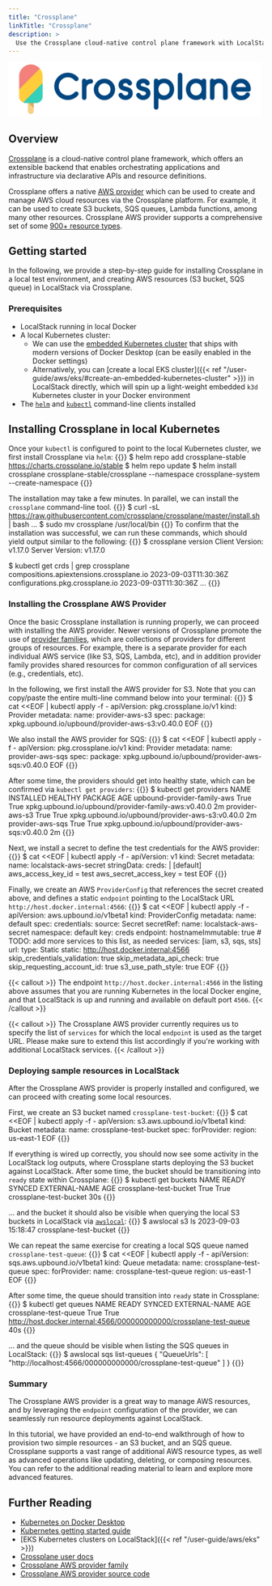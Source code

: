 ```yaml
---
title: "Crossplane"
linkTitle: "Crossplane"
description: >
  Use the Crossplane cloud-native control plane framework with LocalStack
---
```


<img src="logo-crossplane.svg" width="500px" alt="Crossplane logo">

## Overview

[Crossplane](https://www.crossplane.io) is a cloud-native control plane framework, which offers an extensible backend that enables orchestrating applications and infrastructure via declarative APIs and resource definitions.

Crossplane offers a native [AWS provider](https://github.com/upbound/provider-aws) which can be used to create and manage AWS cloud resources via the Crossplane platform.
For example, it can be used to create S3 buckets, SQS queues, Lambda functions, among many other resources.
Crossplane AWS provider supports a comprehensive set of some [900+ resource types](https://marketplace.upbound.io/providers/upbound/provider-aws).

## Getting started

In the following, we provide a step-by-step guide for installing Crossplane in a local test environment, and creating AWS resources (S3 bucket, SQS queue) in LocalStack via Crossplane.

### Prerequisites

* LocalStack running in local Docker
* A local Kubernetes cluster:
  * We can use the [embedded Kubernetes cluster](https://docs.docker.com/desktop/kubernetes) that ships with modern versions of Docker Desktop (can be easily enabled in the Docker settings)
  * Alternatively, you can [create a local EKS cluster]({{< ref "/user-guide/aws/eks/#create-an-embedded-kubernetes-cluster" >}}) in LocalStack directly, which will spin up a light-weight embedded `k3d` Kubernetes cluster in your Docker environment
* The [`helm`](https://helm.sh) and [`kubectl`](https://kubernetes.io/docs/tasks/tools/#kubectl) command-line clients installed

## Installing Crossplane in local Kubernetes

Once your `kubectl` is configured to point to the local Kubernetes cluster, we first install Crossplane via `helm`:
{{<command>}}
$ helm repo add crossplane-stable https://charts.crossplane.io/stable
$ helm repo update
$ helm install crossplane crossplane-stable/crossplane --namespace crossplane-system --create-namespace
{{</command>}}

The installation may take a few minutes.
In parallel, we can install the `crossplane` command-line tool.
{{<command>}}
$ curl -sL https://raw.githubusercontent.com/crossplane/crossplane/master/install.sh | bash
<disable-copy>...</disable-copy>
$ sudo mv crossplane /usr/local/bin
{{</command>}}
To confirm that the installation was successful, we can run these commands, which should yield output similar to the following:
{{<command>}}
$ crossplane version
<disable-copy>Client Version: v1.17.0
Server Version: v1.17.0</disable-copy>

$ kubectl get crds | grep crossplane
<disable-copy>compositions.apiextensions.crossplane.io                     2023-09-03T11:30:36Z
configurations.pkg.crossplane.io                             2023-09-03T11:30:36Z
...</disable-copy>
{{</command>}}

### Installing the Crossplane AWS Provider

Once the basic Crossplane installation is running properly, we can proceed with installing the AWS provider.
Newer versions of Crossplane promote the use of [provider families](https://docs.upbound.io/providers/provider-families), which are collections of providers for different groups of resources.
For example, there is a separate provider for each individual AWS service (like S3, SQS, Lambda, etc), and in addition provider family provides shared resources for common configuration of all services (e.g., credentials, etc).

In the following, we first install the AWS provider for S3.
Note that you can copy/paste the entire multi-line command below into your terminal:
{{<command>}}
$ cat <<EOF | kubectl apply -f -
apiVersion: pkg.crossplane.io/v1
kind: Provider
metadata:
  name: provider-aws-s3
spec:
  package: xpkg.upbound.io/upbound/provider-aws-s3:v0.40.0
EOF
{{</command>}}

We also install the AWS provider for SQS:
{{<command>}}
$ cat <<EOF | kubectl apply -f -
apiVersion: pkg.crossplane.io/v1
kind: Provider
metadata:
  name: provider-aws-sqs
spec:
  package: xpkg.upbound.io/upbound/provider-aws-sqs:v0.40.0
EOF
{{</command>}}

After some time, the providers should get into healthy state, which can be confirmed via `kubectl get providers`:
{{<command>}}
$ kubectl get providers<disable-copy>
NAME                          INSTALLED   HEALTHY   PACKAGE                                               AGE
upbound-provider-family-aws   True        True      xpkg.upbound.io/upbound/provider-family-aws:v0.40.0   2m
provider-aws-s3               True        True      xpkg.upbound.io/upbound/provider-aws-s3:v0.40.0       2m
provider-aws-sqs              True        True      xpkg.upbound.io/upbound/provider-aws-sqs:v0.40.0      2m
</disable-copy>
{{</command>}}

Next, we install a secret to define the test credentials for the AWS provider:
{{<command>}}
$ cat <<EOF | kubectl apply -f -
apiVersion: v1
kind: Secret
metadata:
  name: localstack-aws-secret
stringData:
  creds: |
    [default]
    aws_access_key_id = test
    aws_secret_access_key = test
EOF
{{</command>}}

Finally, we create an AWS  `ProviderConfig` that references the secret created above, and defines a static `endpoint` pointing to the LocalStack URL `http://host.docker.internal:4566`:
{{<command>}}
$ cat <<EOF | kubectl apply -f -
apiVersion: aws.upbound.io/v1beta1
kind: ProviderConfig
metadata:
  name: default
spec:
  credentials:
    source: Secret
    secretRef:
      name: localstack-aws-secret
      namespace: default
      key: creds
  endpoint:
    hostnameImmutable: true
    # TODO: add more services to this list, as needed
    services: [iam, s3, sqs, sts]
    url:
      type: Static
      static: http://host.docker.internal:4566
  skip_credentials_validation: true
  skip_metadata_api_check: true
  skip_requesting_account_id: true
  s3_use_path_style: true
EOF
{{</command>}}

{{< callout >}}
The endpoint `http://host.docker.internal:4566` in the listing above assumes that you are running Kubernetes in the local Docker engine, and that LocalStack is up and running and available on default port `4566`.
{{< /callout >}}

{{< callout >}}
The Crossplane AWS provider currently requires us to specify the list of `services` for which the local `endpoint` is used as the target URL.
Please make sure to extend this list accordingly if you're working with additional LocalStack services.
{{< /callout >}}

### Deploying sample resources in LocalStack

After the Crossplane AWS provider is properly installed and configured, we can proceed with creating some local resources.

First, we create an S3 bucket named `crossplane-test-bucket`:
{{<command>}}
$ cat <<EOF | kubectl apply -f -
apiVersion: s3.aws.upbound.io/v1beta1
kind: Bucket
metadata:
  name: crossplane-test-bucket
spec:
  forProvider:
    region: us-east-1
EOF
{{</command>}}

If everything is wired up correctly, you should now see some activity in the LocalStack log outputs, where Crossplane starts deploying the S3 bucket against LocalStack.
After some time, the bucket should be transitioning into `ready` state within Crossplane:
{{<command>}}
$ kubectl get buckets<disable-copy>
NAME                     READY   SYNCED   EXTERNAL-NAME            AGE
crossplane-test-bucket   True    True     crossplane-test-bucket   30s
</disable-copy>
{{</command>}}

...
and the bucket it should also be visible when querying the local S3 buckets in LocalStack via [`awslocal`](https://github.com/localstack/awscli-local):
{{<command>}}
$ awslocal s3 ls<disable-copy>
2023-09-03 15:18:47 crossplane-test-bucket
</disable-copy>
{{</command>}}

We can repeat the same exercise for creating a local SQS queue named `crossplane-test-queue`:
{{<command>}}
$ cat <<EOF | kubectl apply -f -
apiVersion: sqs.aws.upbound.io/v1beta1
kind: Queue
metadata:
  name: crossplane-test-queue
spec:
  forProvider:
    name: crossplane-test-queue
    region: us-east-1
EOF
{{</command>}}

After some time, the queue should transition into `ready` state in Crossplane:
{{<command>}}
$ kubectl get queues<disable-copy>
NAME                    READY   SYNCED   EXTERNAL-NAME                                                         AGE
crossplane-test-queue   True    True     http://host.docker.internal:4566/000000000000/crossplane-test-queue   40s
</disable-copy>
{{</command>}}

...
and the queue should be visible when listing the SQS queues in LocalStack:
{{<command>}}
$ awslocal sqs list-queues<disable-copy>
{
    "QueueUrls": [
        "http://localhost:4566/000000000000/crossplane-test-queue"
    ]
}
</disable-copy>
{{</command>}}

### Summary

The Crossplane AWS provider is a great way to manage AWS resources, and by leveraging the `endpoint` configuration of the provider, we can seamlessly run resource deployments against LocalStack.

In this tutorial, we have provided an end-to-end walkthrough of how to provision two simple resources - an S3 bucket, and an SQS queue.
Crossplane supports a vast range of additional AWS resource types, as well as advanced operations like updating, deleting, or composing resources.
You can refer to the additional reading material to learn and explore more advanced features.

## Further Reading

* [Kubernetes on Docker Desktop](https://docs.docker.com/desktop/kubernetes)
* [Kubernetes getting started guide](https://kubernetes.io/docs/setup)
* [EKS Kubernetes clusters on LocalStack]({{< ref "/user-guide/aws/eks" >}})
* [Crossplane user docs](https://docs.crossplane.io)
* [Crossplane AWS provider family](https://marketplace.upbound.io/providers/upbound/provider-family-aws)
* [Crossplane AWS provider source code](https://github.com/upbound/provider-aws)
